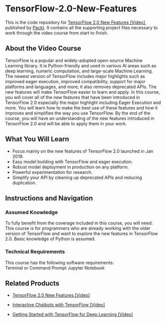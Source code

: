 # TensorFlow-2.0-New-Features
This is the code repository for [TensorFlow 2.0 New Features [Video]](https://www.packtpub.com/big-data-and-business-intelligence/tensorflow-20-new-features-video), published by [Packt](https://www.packtpub.com/?utm_source=github). It contains all the supporting project files necessary to work through the video course from start to finish.
## About the Video Course
TensorFlow is a popular and widely-adopted open-source Machine Learning library. It is Python-friendly and used in various AI areas such as deep learning, numeric computation, and large-scale Machine Learning. The newest version of TensorFlow includes major highlights such as improved eager execution, improved compatibility, support for major platforms and languages, and more; it also removes deprecated APIs. The new features will make TensorFlow easier to learn and apply.
In this course, you will cover all of the new features that have been introduced in TensorFlow 2.0 especially the major highlight including Eager Execution and more. You will learn how to make the best use of these features and how it improves and simplifies the way you use TensorFlow.
By the end of the course, you will have an understanding of the new features introduced in TensorFlow 2.0 and will be able to apply them in your work.

<H2>What You Will Learn</H2>
<DIV class=book-info-will-learn-text>
<UL>
<LI> Focus mainly on the new features of TensorFlow 2.0 launched in Jan 2019. 
<LI> Easy model building with TensorFlow and eager execution.
<LI> Robust model deployment in production on any platform.
<LI> Powerful experimentation for research.
<LI> Simplify your API by cleaning up deprecated APIs and reducing duplication.</UL></DIV>

## Instructions and Navigation
### Assumed Knowledge
To fully benefit from the coverage included in this course, you will need:<br/>
This course is for programmers who are already working with the older version of TensorFlow and want to explore the new features in TensorFlow 2.0. Basic knowledge of Python is assumed.
### Technical Requirements
This course has the following software requirements:<br/>
Terminal or Command Prompt
Jupyter Notebook





## Related Products
* [TensorFlow 2.0 New Features [Video]](https://www.packtpub.com/big-data-and-business-intelligence/tensorflow-20-new-features-video)

* [Interactive Chatbots with TensorFlow [Video]](https://www.packtpub.com/big-data-and-business-intelligence/interactive-chatbots-tensorflow-video)

* [Getting Started with TensorFlow for Deep Learning [Video]](https://www.packtpub.com/big-data-and-business-intelligence/getting-started-tensorflow-deep-learning-video)
